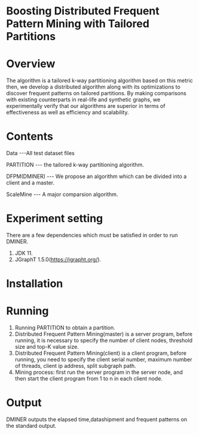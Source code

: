 # Boosting Distributed Frequent Pattern Mining with Tailored Partitions
# Overview
The algorithm is a tailored k-way partitioning algorithm based on this metric then, we develop a distributed algorithm along with its optimizations to discover frequent patterns on tailored partitions. By making comparisons with existing counterparts in real-life and synthetic graphs, we experimentally verify that our algorithms are superior in terms of effectiveness as well as efficiency and scalability.
# Contents
Data ---All test dataset files

PARTITION --- the tailored k-way partitioning algorithm.

DFPM(DMINER) --- We propose an algorithm which can be divided into a client and a master.

ScaleMine --- A major comparsion algorithm.

# Experiment setting
There are a few dependencies which must be satisfied in order to run DMINER.
1. JDK 11.
2. JGraphT 1.5.0(https://jgrapht.org/).
# Installation

# Running
1. Running PARTITION to obtain a partition.
2. Distributed Frequent Pattern Mining(master) is a server program, before running, it is necessary to specify the number of client nodes, threshold size and top-K value size.
3. Distributed Frequent Pattern Mining(client) is a client program, before running, you need to specify the client serial number, maximum number of threads, client ip address, split subgraph path.
4. Mining process: first run the server program in the server node, and then start the client program from 1 to n in each client node.
# Output
DMINER outputs the elapsed time,datashipment and frequent patterns on the standard output.
